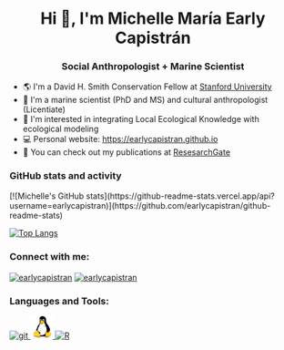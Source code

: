 
<h1 align="center">Hi 👋, I'm Michelle María Early Capistrán</h1>
<h3 align="center">Social Anthropologist + Marine Scientist</h3>

- :earth_americas: I'm a David H. Smith Conservation Fellow at [Stanford University](https://crowderlab.stanford.edu/)
- :scroll: I'm a marine scientist (PhD and MS) and cultural anthropologist (Licentiate)
- :fishing_pole_and_fish: I'm interested in integrating Local Ecological Knowledge with ecological modeling
- :computer: Personal website: <https://earlycapistran.github.io>
- :green_book: You can check out my publications at [ResesarchGate](https://www.researchgate.net/profile/Michelle-Maria-Early-Capistran-2)

<h3 align="left">GitHub stats and activity</h3>
[![Michelle's GitHub stats](https://github-readme-stats.vercel.app/api?username=earlycapistran)](https://github.com/earlycapistran/github-readme-stats)

[![Top Langs](https://github-readme-stats.vercel.app/api/top-langs/?username=earlycapistran)](https://github.com/earlycapistran/github-readme-stats)

<h3 align="left">Connect with me:</h3>
<p align="left">
<a href="https://twitter.com/earlycapistran" target="blank"><img align="center" src="https://raw.githubusercontent.com/codemaker2015/github-profile-readme-generator/master/src/images/icons/Social/twitter.svg" alt="earlycapistran" height="30" width="40" /></a>
<a href="https://linkedin.com/in/earlycapistran" target="blank"><img align="center" src="https://raw.githubusercontent.com/codemaker2015/github-profile-readme-generator/master/src/images/icons/Social/linked-in-alt.svg" alt="earlycapistran" height="30" width="40" /></a>
</p>

<h3 align="left">Languages and Tools:</h3>
<p align="left"> <a href="https://git-scm.com/" target="_blank" rel="noreferrer"> <img src="https://www.vectorlogo.zone/logos/git-scm/git-scm-icon.svg" alt="git" width="40" height="40"/> </a> <a href="https://www.linux.org/" target="_blank" rel="noreferrer"> <img src="https://raw.githubusercontent.com/devicons/devicon/master/icons/linux/linux-original.svg" alt="linux" width="40" height="40"/> <img src="https://www.r-project.org/logo/Rlogo.svg" alt="R" width="40" height="40"/></a> </p>




